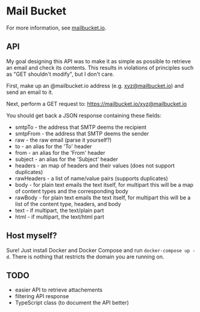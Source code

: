 # Mail Bucket

For more information, see [mailbucket.io](https://mailbucket.io).

## API

My goal designing this API was to make it as simple as possible to retrieve an email and check its contents. This results in violations of principles such as "GET shouldn't modify", but I don't care.

First, make up an @mailbucket.io address (e.g. xyz@mailbucket.io) and send an email to it.

Next, perform a GET request to: https://mailbucket.io/xyz@mailbucket.io

You should get back a JSON response containing these fields:

 - smtpTo - the address that SMTP deems the recipient
 - smtpFrom - the address that SMTP deems the sender
 - raw - the raw email (parse it yourself?)
 - to - an alias for the 'To' header
 - from - an alias for the 'From' header
 - subject - an alias for the 'Subject' header
 - headers - an map of headers and their values (does not support duplicates)
 - rawHeaders - a list of name/value pairs (supports duplicates)
 - body - for plain text emails the text itself, for multipart this will be a map of content types and the corresponding body
 - rawBody - for plain text emails the text itself, for multipart this will be a list of the content type, headers, and body
 - text - if multipart, the text/plain part
 - html - if multipart, the text/html part

## Host myself?
Sure! Just install Docker and Docker Compose and run `docker-compose up -d`. There is nothing that restricts the domain you are running on.

## TODO
 - easier API to retrieve attachements
 - filtering API response
 - TypeScript class (to document the API better)
